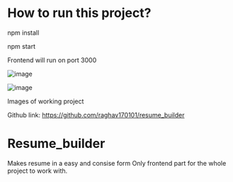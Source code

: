 

# How to run this project?

npm install

npm start

Frontend will run on port 3000

![image](https://user-images.githubusercontent.com/56595603/218244918-389797a1-0e11-4242-972e-e23234842d18.png)

![image](https://user-images.githubusercontent.com/56595603/218244943-49078256-fe67-4b79-8979-42a793957abd.png)

Images of working project

Github link: https://github.com/raghav170101/resume_builder

# Resume_builder

Makes resume in a easy and consise form 
Only frontend part for the whole project to work with.

